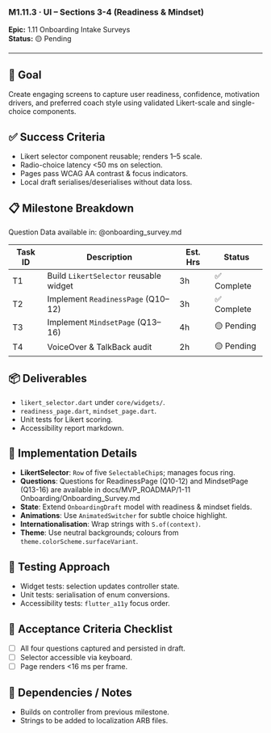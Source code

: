 ### M1.11.3 · UI – Sections 3-4 (Readiness & Mindset)

**Epic:** 1.11 Onboarding Intake Surveys\
**Status:** 🟡 Pending

---

## 🎯 Goal

Create engaging screens to capture user readiness, confidence, motivation
drivers, and preferred coach style using validated Likert-scale and
single-choice components.

## ✅ Success Criteria

- Likert selector component reusable; renders 1–5 scale.
- Radio-choice latency <50 ms on selection.
- Pages pass WCAG AA contrast & focus indicators.
- Local draft serialises/deserialises without data loss.

## 📋 Milestone Breakdown

Question Data available in: @onboarding_survey.md

| Task ID | Description                            | Est. Hrs | Status      |
| ------- | -------------------------------------- | -------- | ----------- |
| T1      | Build `LikertSelector` reusable widget | 3h       | ✅ Complete |
| T2      | Implement `ReadinessPage` (Q10–12)     | 3h       | ✅ Complete |
| T3      | Implement `MindsetPage` (Q13–16)       | 4h       | 🟡 Pending  |
| T4      | VoiceOver & TalkBack audit             | 2h       | 🟡 Pending  |

## 📦 Deliverables

- `likert_selector.dart` under `core/widgets/`.
- `readiness_page.dart`, `mindset_page.dart`.
- Unit tests for Likert scoring.
- Accessibility report markdown.

## 🔧 Implementation Details

- **LikertSelector**: `Row` of five `SelectableChip`s; manages focus ring.
- **Questions**: Questions for ReadinessPage (Q10-12) and MindsetPage (Q13-16)
  are available in docs/MVP_ROADMAP/1-11 Onboarding/Onboarding_Survey.md
- **State**: Extend `OnboardingDraft` model with readiness & mindset fields.
- **Animations**: Use `AnimatedSwitcher` for subtle choice highlight.
- **Internationalisation**: Wrap strings with `S.of(context)`.
- **Theme**: Use neutral backgrounds; colours from
  `theme.colorScheme.surfaceVariant`.

## 🧪 Testing Approach

- Widget tests: selection updates controller state.
- Unit tests: serialisation of enum conversions.
- Accessibility tests: `flutter_a11y` focus order.

## 📜 Acceptance Criteria Checklist

- [ ] All four questions captured and persisted in draft.
- [ ] Selector accessible via keyboard.
- [ ] Page renders <16 ms per frame.

## 🔗 Dependencies / Notes

- Builds on controller from previous milestone.
- Strings to be added to localization ARB files.
